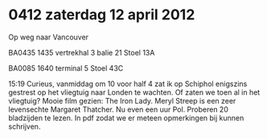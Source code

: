 # 0412 zaterdag 12 april 2012
Op weg naar Vancouver

BA0435 1435 vertrekhal 3 balie 21 Stoel 13A

BA0085 1640 terminal 5 Stoel 43C

15:19 Curieus, vanmiddag om 10 voor half 4 zat ik op Schiphol enigszins gestrest op het vliegtuig naar Londen te wachten. Of zaten we toen al in het vliegtuig? Mooie film gezien: The Iron Lady. Meryl Streep is een zeer levensechte Margaret Thatcher. Nu even een uur Pol. Proberen 20 bladzijden te lezen. In pdf zodat we er meteen opmerkingen bij kunnen schrijven.

